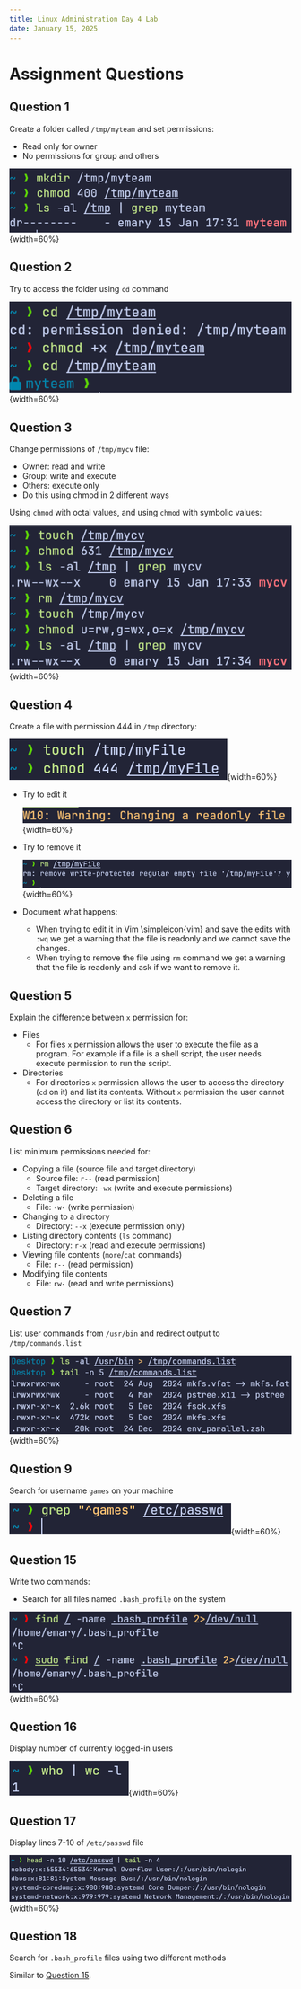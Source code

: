 ```yaml
---
title: Linux Administration Day 4 Lab
date: January 15, 2025
---
```


# Assignment Questions

## Question 1

Create a folder called `/tmp/myteam` and set permissions:

- Read only for owner
- No permissions for group and others

![Command Output](images/image.png){width=60%}

## Question 2

Try to access the folder using `cd` command

![Command Output](images/image-1.png){width=60%}

## Question 3

Change permissions of `/tmp/mycv` file:

- Owner: read and write
- Group: write and execute
- Others: execute only
- Do this using chmod in 2 different ways

Using `chmod` with octal values, and using `chmod` with symbolic values:

![Command Output](images/image-2.png){width=60%}

## Question 4

Create a file with permission 444 in `/tmp` directory:

![Command Output](images/image-4.png){width=60%}

- Try to edit it

  ![Command Output](images/image-3.png){width=60%}

- Try to remove it

  ![Command Output](images/image-5.png){width=60%}

- Document what happens:
  - When trying to edit it in Vim \simpleicon{vim} and save the edits with `:wq` we get a warning that the file is readonly and we cannot save the changes.
  - When trying to remove the file using `rm` command we get a warning that the file is readonly and ask if we want to remove it.

## Question 5

Explain the difference between `x` permission for:

- Files
  - For files `x` permission allows the user to execute the file as a program. For example if a file is a shell script, the user needs execute permission to run the script.
- Directories
  - For directories `x` permission allows the user to access the directory (`cd` on it) and list its contents. Without `x` permission the user cannot access the directory or list its contents.

## Question 6

List minimum permissions needed for:

- Copying a file (source file and target directory)
  - Source file: `r--` (read permission)
  - Target directory: `-wx` (write and execute permissions)
- Deleting a file
  - File: `-w-` (write permission)
- Changing to a directory
  - Directory: `--x` (execute permission only)
- Listing directory contents (`ls` command)
  - Directory: `r-x` (read and execute permissions)
- Viewing file contents (`more`/`cat` commands)
  - File: `r--` (read permission)
- Modifying file contents
  - File: `rw-` (read and write permissions)

## Question 7

List user commands from `/usr/bin` and redirect output to `/tmp/commands.list`

![Command Output](images/image-6.png){width=60%}

<!-- ## Question 8

Count number of users on your machine

![Command Output](images/image-9.png){width=60%} -->

## Question 9

Search for username `games` on your machine

![Command Output](images/image-7.png){width=60%}

<!-- ## Question 10

Get login names of users

## Question 11

Get full names (comments) of users

## Question 12

Find users whose login names start with `g`

## Question 13

Get login names and full names for users starting with `g`

## Question 14

Save sorted output of previous command to a file -->

## Question 15

Write two commands:

- Search for all files named `.bash_profile` on the system

![Command Output](images/image-11.png){width=60%}

<!-- - Sort `ls` output on `/` recursively:
  - Save output and errors in separate files
  - Run in background -->

## Question 16

Display number of currently logged-in users

![Command Output](images/image-8.png){width=60%}

## Question 17

Display lines 7-10 of `/etc/passwd` file

![Command Output](images/image-10.png){width=60%}

## Question 18

Search for `.bash_profile` files using two different methods

Similar to [Question 15](#question-15).

